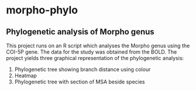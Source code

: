 # morpho-phylo
## Phylogenetic analysis of Morpho genus
This project runs on an R script which analyses the Morpho genus using the COI-5P gene. The data for the study was obtained from the BOLD. 
The project yields three graphical representation of the phylogenetic analysis: 
1. Phylogenetic tree showing branch distance using colour
2. Heatmap
3. Phylogenetic tree with section of MSA beside species
